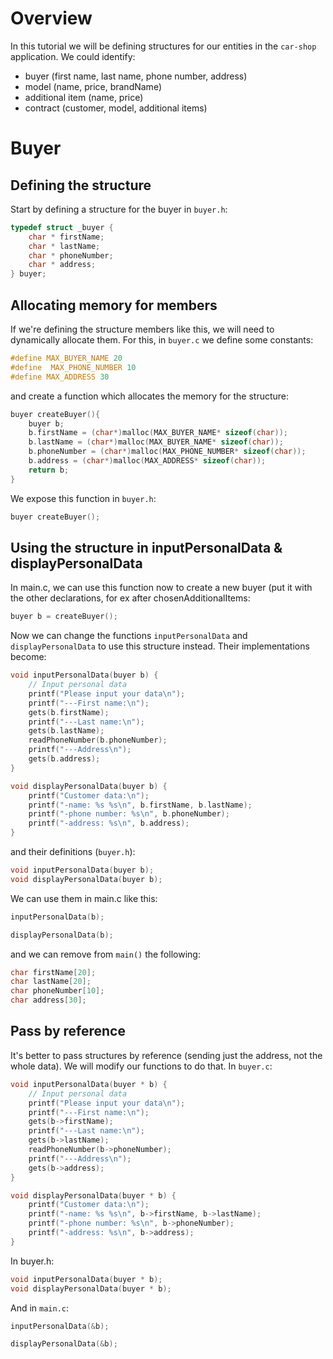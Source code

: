 
# Overview

In this tutorial we will be defining structures for our entities in the `car-shop` application. We could identify:
* buyer (first name, last name, phone number, address)
* model (name, price, brandName)
* additional item (name, price)
* contract (customer, model, additional items)

# Buyer

## Defining the structure

Start by defining a structure for the buyer in `buyer.h`:

```c
typedef struct _buyer {
    char * firstName;
    char * lastName;
    char * phoneNumber;
    char * address;
} buyer;
```

## Allocating memory for members

If we're defining the structure members like this, we will need to dynamically allocate them. For this, in `buyer.c` we define some constants:

```c
#define MAX_BUYER_NAME 20
#define  MAX_PHONE_NUMBER 10
#define MAX_ADDRESS 30
```
and create a function which allocates the memory for the structure:

```c
buyer createBuyer(){
    buyer b;
    b.firstName = (char*)malloc(MAX_BUYER_NAME* sizeof(char));
    b.lastName = (char*)malloc(MAX_BUYER_NAME* sizeof(char));
    b.phoneNumber = (char*)malloc(MAX_PHONE_NUMBER* sizeof(char));
    b.address = (char*)malloc(MAX_ADDRESS* sizeof(char));
    return b;
}
```
We expose this function in `buyer.h`:

```c
buyer createBuyer();
```

## Using the structure in inputPersonalData & displayPersonalData

In main.c, we can use this function now to create a new buyer (put it with the other declarations, for ex after chosenAdditionalItems:

```c
buyer b = createBuyer();
```

Now we can change the functions `inputPersonalData` and `displayPersonalData` to use this structure instead. Their implementations become:
```c
void inputPersonalData(buyer b) {
    // Input personal data
    printf("Please input your data\n");
    printf("---First name:\n");
    gets(b.firstName);
    printf("---Last name:\n");
    gets(b.lastName);
    readPhoneNumber(b.phoneNumber);
    printf("---Address\n");
    gets(b.address);
}

void displayPersonalData(buyer b) {
    printf("Customer data:\n");
    printf("-name: %s %s\n", b.firstName, b.lastName);
    printf("-phone number: %s\n", b.phoneNumber);
    printf("-address: %s\n", b.address);
}
```
and their definitions (`buyer.h`):
```c
void inputPersonalData(buyer b);
void displayPersonalData(buyer b);
```

We can use them in main.c like this:
```c
inputPersonalData(b);
```
```c
displayPersonalData(b);
```
and we can remove from `main()` the following:
```c
char firstName[20];
char lastName[20];
char phoneNumber[10];
char address[30];
```

## Pass by reference

It's better to pass structures by reference (sending just the address, not the whole data). We will modify our functions to do that. 
In `buyer.c`:
```c
void inputPersonalData(buyer * b) {
    // Input personal data
    printf("Please input your data\n");
    printf("---First name:\n");
    gets(b->firstName);
    printf("---Last name:\n");
    gets(b->lastName);
    readPhoneNumber(b->phoneNumber);
    printf("---Address\n");
    gets(b->address);
}

void displayPersonalData(buyer * b) {
    printf("Customer data:\n");
    printf("-name: %s %s\n", b->firstName, b->lastName);
    printf("-phone number: %s\n", b->phoneNumber);
    printf("-address: %s\n", b->address);
}
```
In buyer.h:
```c
void inputPersonalData(buyer * b);
void displayPersonalData(buyer * b);
```
And in `main.c`:
```c
inputPersonalData(&b);
```
```c
displayPersonalData(&b);
```
                
